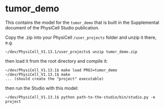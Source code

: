 # tumor_demo

This contains the model for the `tumor_demo` that is built in the Supplemental document of the PhysiCell Studio publication.

Copy the .zip into your PhysiCell `/user_projects` folder and unzip it there, e.g.
```
~/dev/PhysiCell_V1.13.1/user_projects$ unzip tumor_demo.zip
```

then load it from the root directory and compile it:
```
~/dev/PhysiCell_V1.13.1$ make load PROJ=tumor_demo
~/dev/PhysiCell_V1.13.1$ make
... (should create the "project" executable)
```

then run the Studio with this model:
```
~/dev/PhysiCell_V1.13.1$ python path-to-the-studio/bin/studio.py -e project
```